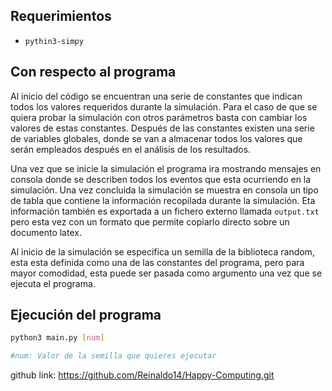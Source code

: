 ## Requerimientos

* `pythin3-simpy`

## Con respecto al programa

Al inicio del código se encuentran una serie de constantes que indican todos los valores requeridos durante la simulación.
Para el caso de que se quiera probar la simulación con otros parámetros basta con cambiar los valores de estas constantes.
Después de las constantes existen una serie de variables globales, donde se van a almacenar todos los valores que serán 
empleados después en el análisis de los resultados.

Una vez que se inicie la simulación el programa ira mostrando mensajes en consola donde se describen todos los eventos que esta 
ocurriendo en la simulación.
Una vez concluida la simulación se muestra en consola un tipo de tabla que contiene la información recopilada durante la simulación.
Eta información también es exportada a un fichero externo llamada `output.txt` pero esta vez con un formato que permite
copiarlo directo sobre un documento latex.

Al inicio de la simulación se especifica un semilla de la biblioteca random, esta esta definida como una de las constantes del programa, 
pero para mayor comodidad, esta puede ser pasada como argumento una vez que se ejecuta el programa.

## Ejecución del programa

```bash
python3 main.py [num]

#num: Valor de la semilla que quieres ejecutar
```

github link: https://github.com/Reinaldo14/Happy-Computing.git
